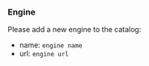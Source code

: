 <!---
Template : Request to add a new engine to the linterhub
Title    : Add support for `enginename`
---
Please delete this text and fill in the template below.
If unsure about something, just do as best as you're able.
--->
### Engine
Please add a new engine to the catalog:
- name: `engine name`
- url: `engine url`

<!---
Please also provide more details if you know:
- description: `engine desctiption`
- languages: `languages that are supported`
- license: `engine license`
- extensions: `filename extensions that are supported`
- configs: `filenames in which engine store it's configuration`
--->

